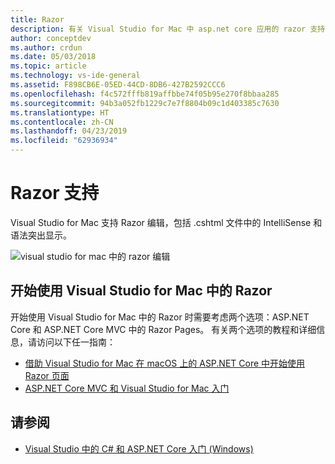 ```yaml
---
title: Razor
description: 有关 Visual Studio for Mac 中 asp.net core 应用的 razor 支持的信息
author: conceptdev
ms.author: crdun
ms.date: 05/03/2018
ms.topic: article
ms.technology: vs-ide-general
ms.assetid: F898CB6E-05ED-44CD-8DB6-427B2592CCC6
ms.openlocfilehash: f4c572fffb819affbbe74f05b95e270f8bbaa285
ms.sourcegitcommit: 94b3a052fb1229c7e7f8804b09c1d403385c7630
ms.translationtype: HT
ms.contentlocale: zh-CN
ms.lasthandoff: 04/23/2019
ms.locfileid: "62936934"
---
```

# <a name="razor-support"></a>Razor 支持

Visual Studio for Mac 支持 Razor 编辑，包括 .cshtml 文件中的 IntelliSense 和语法突出显示。

![visual studio for mac 中的 razor 编辑](media/razor-image1.png)

## <a name="getting-started-with-razor-in-visual-studio-for-mac"></a>开始使用 Visual Studio for Mac 中的 Razor

开始使用 Visual Studio for Mac 中的 Razor 时需要考虑两个选项：ASP.NET Core 和 ASP.NET Core MVC 中的 Razor Pages。 有关两个选项的教程和详细信息，请访问以下任一指南：

- [借助 Visual Studio for Mac 在 macOS 上的 ASP.NET Core 中开始使用 Razor 页面](/aspnet/core/tutorials/razor-pages-mac/razor-pages-start?view=aspnetcore-2.1)
- [ASP.NET Core MVC 和 Visual Studio for Mac 入门](/aspnet/core/tutorials/first-mvc-app-mac/start-mvc?view=aspnetcore-2.1)

## <a name="see-also"></a>请参阅

- [Visual Studio 中的 C# 和 ASP.NET Core 入门 (Windows)](/visualstudio/ide/tutorial-csharp-aspnet-core)